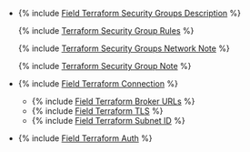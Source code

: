 
* {% include [Field Terraform Security Groups Description](../../fields/kafka/terraform/sg-description.md) %}

    {% include [Terraform Security Group Rules](../../fields/kafka/terraform/sg-on-premise-rules.md) %}

    {% include [Terraform Security Groups Network Note](../../fields/kafka/terraform/sg-on-premise-network.md) %}

    {% include [Terraform Security Group Note](../../fields/kafka/terraform/sg-note.md) %}


* {% include [Field Terraform Connection](../../fields/kafka/terraform/connection-on-premise.md) %}

    * {% include [Field Terraform Broker URLs](../../fields/kafka/terraform/connection-on-premise-broker.md) %}
    * {% include [Field Terraform TLS](../../fields/kafka/terraform/connection-on-premise-tls.md) %}
    * {% include [Field Terraform Subnet ID](../../fields/kafka/terraform/connection-on-premise-subnet.md) %}

* {% include [Field Terraform Auth](../../fields/kafka/terraform/auth.md) %}

